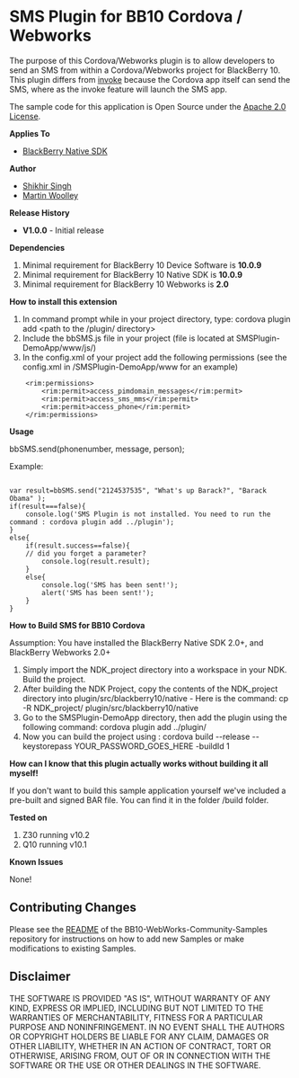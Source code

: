 # SMS Plugin for BB10 Cordova / Webworks

The purpose of this Cordova/Webworks plugin is to allow developers to send an SMS from within a Cordova/Webworks project for BlackBerry 10. 
This plugin differs from [invoke](https://developer.blackberry.com/html5/documentation/beta/text_messages.html) 
because the Cordova app itself can send the SMS, where as the invoke feature will launch the SMS app. 

The sample code for this application is Open Source under the [Apache 2.0 License](http://www.apache.org/licenses/LICENSE-2.0.html).

**Applies To**

* [BlackBerry Native SDK](http://developer.blackberry.com/native/)

**Author** 

* [Shikhir Singh](http://code.shikhir.com/)
* [Martin Woolley](https://github.com/mdwoolley)


**Release History**

* **V1.0.0** - Initial release

**Dependencies**

1. Minimal requirement for BlackBerry 10 Device Software is **10.0.9**
2. Minimal requirement for BlackBerry 10 Native SDK is **10.0.9**
3. Minimal requirement for BlackBerry 10 Webworks is **2.0**


**How to install this extension**

1. In command prompt while in your project directory, type: cordova plugin add <path to the /plugin/ directory>
2. Include the bbSMS.js file in your project (file is located at SMSPlugin-DemoApp/www/js/)
3. In the config.xml of your project add the following permissions (see the config.xml in /SMSPlugin-DemoApp/www for an example)

```
	<rim:permissions>
	    <rim:permit>access_pimdomain_messages</rim:permit>
	    <rim:permit>access_sms_mms</rim:permit>
	    <rim:permit>access_phone</rim:permit>
	</rim:permissions>
```

**Usage**


bbSMS.send(phonenumber, message, person<optional>);


Example:
```
 
var result=bbSMS.send("2124537535", "What's up Barack?", "Barack Obama" );
if(result===false){
	console.log('SMS Plugin is not installed. You need to run the command : cordova plugin add ../plugin');
}
else{
	if(result.success==false){
	// did you forget a parameter?
		console.log(result.result);
	}
	else{
		console.log('SMS has been sent!');
		alert('SMS has been sent!');
	}
}
```
 
**How to Build SMS for BB10 Cordova**

Assumption: You have installed the BlackBerry Native SDK 2.0+, and BlackBerry Webworks 2.0+

1. Simply import the NDK_project directory into a workspace in your NDK. Build the project. 
2. After building the NDK Project, copy the contents of the NDK_project directory into plugin/src/blackberry10/native - Here is the command: cp -R NDK_project/ plugin/src/blackberry10/native 
3. Go to the SMSPlugin-DemoApp directory, then add the plugin using the following command: cordova plugin add ../plugin/
4. Now you can build the project using : cordova build --release --keystorepass YOUR_PASSWORD_GOES_HERE -buildId 1 

**How can I know that this plugin actually works without building it all myself!**

If you don't want to build this sample application yourself we've included a pre-built and signed BAR file. 
You can find it in the folder /build folder. 


**Tested on**

1. Z30 running v10.2
2. Q10 running v10.1


**Known Issues**

None! 


## Contributing Changes

Please see the [README](https://github.com/blackberry/BB10-WebWorks-Community-Samples) of the BB10-WebWorks-Community-Samples repository for instructions on how to add new Samples or make modifications to existing Samples.



## Disclaimer

THE SOFTWARE IS PROVIDED "AS IS", WITHOUT WARRANTY OF ANY KIND, EXPRESS OR IMPLIED, INCLUDING 
BUT NOT LIMITED TO THE WARRANTIES OF MERCHANTABILITY, FITNESS FOR A PARTICULAR PURPOSE 
AND NONINFRINGEMENT. IN NO EVENT SHALL THE AUTHORS OR COPYRIGHT HOLDERS BE LIABLE FOR 
ANY CLAIM, DAMAGES OR OTHER LIABILITY, WHETHER IN AN ACTION OF CONTRACT, TORT OR 
OTHERWISE, ARISING FROM, OUT OF OR IN CONNECTION WITH THE SOFTWARE OR THE USE OR 
OTHER DEALINGS IN THE SOFTWARE.
